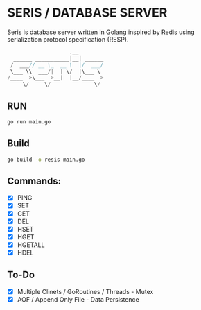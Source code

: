 # SERIS / DATABASE SERVER
Seris is database server written in Golang inspired by Redis using serialization protocol specification (RESP).

```go
                    .__        
  ______ ___________|__| ______
 /  ___// __ \_  __ \  |/  ___/
 \___ \\  ___/|  | \/  |\___ \ 
/____  >\___  >__|  |__/____  >
     \/     \/              \/ 
```

## RUN
```zsh
go run main.go
```

## Build
```zsh
go build -o resis main.go
```

## Commands:
- [x] PING
- [x] SET
- [x] GET
- [x] DEL
- [x] HSET
- [x] HGET
- [x] HGETALL
- [x] HDEL

## To-Do
- [x] Multiple Clinets / GoRoutines / Threads - Mutex
- [x] AOF / Append Only File - Data Persistence
